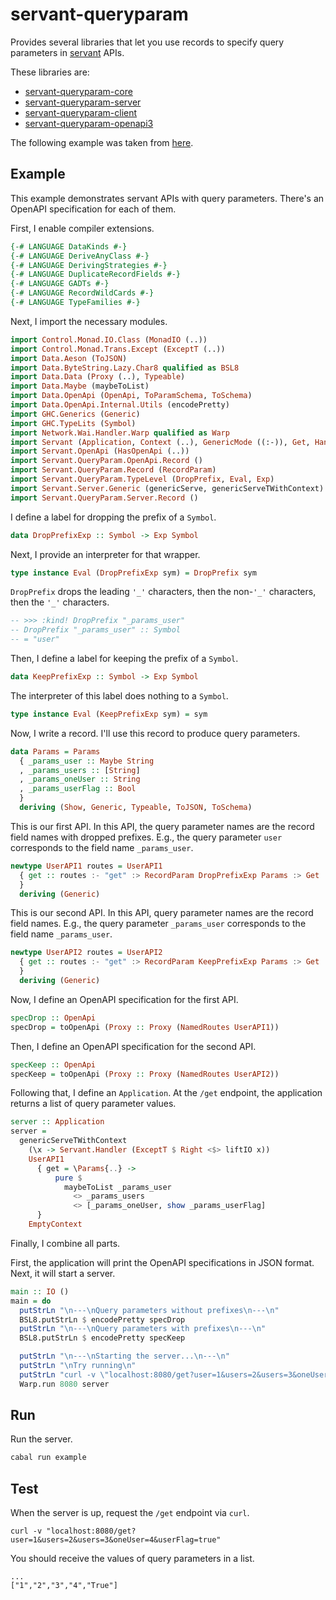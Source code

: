 # servant-queryparam

Provides several libraries that let you use records to specify query parameters in [servant](https://hackage.haskell.org/package/servant) APIs.

These libraries are:

- [servant-queryparam-core](https://github.com/deemp/servant-queryparam/blob/main/servant-queryparam-core)
- [servant-queryparam-server](https://github.com/deemp/servant-queryparam/blob/main/servant-queryparam-server)
- [servant-queryparam-client](https://github.com/deemp/servant-queryparam/blob/main/servant-queryparam-client)
- [servant-queryparam-openapi3](https://github.com/deemp/servant-queryparam/blob/main/servant-queryparam-openapi3)

The following example was taken from [here](https://github.com/deemp/servant-queryparam/tree/main/example).

## Example

This example demonstrates servant APIs with query parameters.
There's an OpenAPI specification for each of them.

First, I enable compiler extensions.

```haskell
{-# LANGUAGE DataKinds #-}
{-# LANGUAGE DeriveAnyClass #-}
{-# LANGUAGE DerivingStrategies #-}
{-# LANGUAGE DuplicateRecordFields #-}
{-# LANGUAGE GADTs #-}
{-# LANGUAGE RecordWildCards #-}
{-# LANGUAGE TypeFamilies #-}
```

Next, I import the necessary modules.

```haskell
import Control.Monad.IO.Class (MonadIO (..))
import Control.Monad.Trans.Except (ExceptT (..))
import Data.Aeson (ToJSON)
import Data.ByteString.Lazy.Char8 qualified as BSL8
import Data.Data (Proxy (..), Typeable)
import Data.Maybe (maybeToList)
import Data.OpenApi (OpenApi, ToParamSchema, ToSchema)
import Data.OpenApi.Internal.Utils (encodePretty)
import GHC.Generics (Generic)
import GHC.TypeLits (Symbol)
import Network.Wai.Handler.Warp qualified as Warp
import Servant (Application, Context (..), GenericMode ((:-)), Get, Handler (..), JSON, NamedRoutes, ServerError, (:>))
import Servant.OpenApi (HasOpenApi (..))
import Servant.QueryParam.OpenApi.Record ()
import Servant.QueryParam.Record (RecordParam)
import Servant.QueryParam.TypeLevel (DropPrefix, Eval, Exp)
import Servant.Server.Generic (genericServe, genericServeTWithContext)
import Servant.QueryParam.Server.Record ()
```

I define a label for dropping the prefix of a `Symbol`.

```haskell
data DropPrefixExp :: Symbol -> Exp Symbol
```

Next, I provide an interpreter for that wrapper.

```haskell
type instance Eval (DropPrefixExp sym) = DropPrefix sym
```

`DropPrefix` drops the leading `'_'` characters, then the non-`'_'` characters, then the `'_'` characters.

```haskell
-- >>> :kind! DropPrefix "_params_user"
-- DropPrefix "_params_user" :: Symbol
-- = "user"
```

Then, I define a label for keeping the prefix of a `Symbol`.

```haskell
data KeepPrefixExp :: Symbol -> Exp Symbol
```

The interpreter of this label does nothing to a `Symbol`.

```haskell
type instance Eval (KeepPrefixExp sym) = sym
```

Now, I write a record.
I'll use this record to produce query parameters.

```haskell
data Params = Params
  { _params_user :: Maybe String
  , _params_users :: [String]
  , _params_oneUser :: String
  , _params_userFlag :: Bool
  }
  deriving (Show, Generic, Typeable, ToJSON, ToSchema)
```

This is our first API.
In this API, the query parameter names are the record field names with dropped prefixes.
E.g., the query parameter `user` corresponds to the field name `_params_user`.

```haskell
newtype UserAPI1 routes = UserAPI1
  { get :: routes :- "get" :> RecordParam DropPrefixExp Params :> Get '[JSON] [String]
  }
  deriving (Generic)
```

This is our second API.
In this API, query parameter names are the record field names.
E.g., the query parameter `_params_user` corresponds to the field name `_params_user`.

```haskell
newtype UserAPI2 routes = UserAPI2
  { get :: routes :- "get" :> RecordParam KeepPrefixExp Params :> Get '[JSON] [String]
  }
  deriving (Generic)
```

Now, I define an OpenAPI specification for the first API.

```haskell
specDrop :: OpenApi
specDrop = toOpenApi (Proxy :: Proxy (NamedRoutes UserAPI1))
```

Then, I define an OpenAPI specification for the second API.

```haskell
specKeep :: OpenApi
specKeep = toOpenApi (Proxy :: Proxy (NamedRoutes UserAPI2))
```

Following that, I define an `Application`.
At the `/get` endpoint, the application returns a list of query parameter values.

```haskell
server :: Application
server =
  genericServeTWithContext
    (\x -> Servant.Handler (ExceptT $ Right <$> liftIO x))
    UserAPI1
      { get = \Params{..} ->
          pure $
            maybeToList _params_user
              <> _params_users
              <> [_params_oneUser, show _params_userFlag]
      }
    EmptyContext
```

Finally, I combine all parts.

First, the application will print the OpenAPI specifications in JSON format. Next, it will start a server.

```haskell
main :: IO ()
main = do
  putStrLn "\n---\nQuery parameters without prefixes\n---\n"
  BSL8.putStrLn $ encodePretty specDrop
  putStrLn "\n---\nQuery parameters with prefixes\n---\n"
  BSL8.putStrLn $ encodePretty specKeep

  putStrLn "\n---\nStarting the server...\n---\n"
  putStrLn "\nTry running\n"
  putStrLn "curl -v \"localhost:8080/get?user=1&users=2&users=3&oneUser=4&userFlag=true\""
  Warp.run 8080 server
```

## Run

Run the server.

```hs
cabal run example
```

## Test

When the server is up, request the `/get` endpoint via `curl`.

```console
curl -v "localhost:8080/get?user=1&users=2&users=3&oneUser=4&userFlag=true"
```

You should receive the values of query parameters in a list.

```console
...
["1","2","3","4","True"]
```
